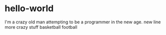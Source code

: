 # hello-world
I'm a crazy old man attempting to be a programmer in the new age.
new line more crazy stuff
basketball
football
